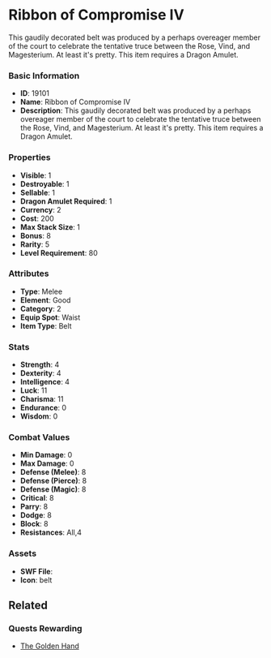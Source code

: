 # Ribbon of Compromise IV

This gaudily decorated belt was produced by a perhaps overeager member of the court to celebrate the tentative truce between the Rose, Vind, and Magesterium. At least it's pretty. This item requires a Dragon Amulet.

### Basic Information

- **ID**: 19101
- **Name**: Ribbon of Compromise IV
- **Description**: This gaudily decorated belt was produced by a perhaps overeager member of the court to celebrate the tentative truce between the Rose, Vind, and Magesterium. At least it&#039;s pretty. This item requires a Dragon Amulet.

### Properties

- **Visible**: 1
- **Destroyable**: 1
- **Sellable**: 1
- **Dragon Amulet Required**: 1
- **Currency**: 2
- **Cost**: 200
- **Max Stack Size**: 1
- **Bonus**: 8
- **Rarity**: 5
- **Level Requirement**: 80

### Attributes

- **Type**: Melee
- **Element**: Good
- **Category**: 2
- **Equip Spot**: Waist
- **Item Type**: Belt

### Stats

- **Strength**: 4
- **Dexterity**: 4
- **Intelligence**: 4
- **Luck**: 11
- **Charisma**: 11
- **Endurance**: 0
- **Wisdom**: 0

### Combat Values

- **Min Damage**: 0
- **Max Damage**: 0
- **Defense (Melee)**: 8
- **Defense (Pierce)**: 8
- **Defense (Magic)**: 8
- **Critical**: 8
- **Parry**: 8
- **Dodge**: 8
- **Block**: 8
- **Resistances**: All,4

### Assets

- **SWF File**: 
- **Icon**: belt

## Related

### Quests Rewarding

- [The Golden Hand](../quests/1653-the-golden-hand.md)

